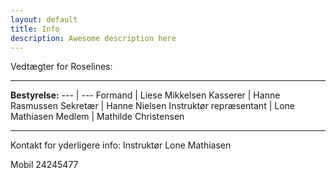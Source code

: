 ```yaml
---
layout: default
title: Info
description: Awesome description here
---
```




Vedtægter for Roselines:


---

**Bestyrelse:**
--- | ---
Formand | Liese Mikkelsen
Kasserer | Hanne Rasmussen
Sekretær | Hanne Nielsen
Instruktør repræsentant | Lone Mathiasen
Medlem | Mathilde Christensen


---

Kontakt for yderligere info: Instruktør Lone Mathiasen

Mobil 24245477
